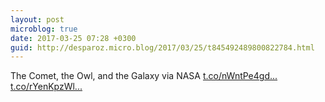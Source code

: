 ```yaml
---
layout: post
microblog: true
date: 2017-03-25 07:28 +0300
guid: http://desparoz.micro.blog/2017/03/25/t845492489800822784.html
---
```

The Comet, the Owl, and the Galaxy via NASA [t.co/nWntPe4gd...](https://t.co/nWntPe4gdH) [t.co/rYenKpzWl...](https://t.co/rYenKpzWld)
